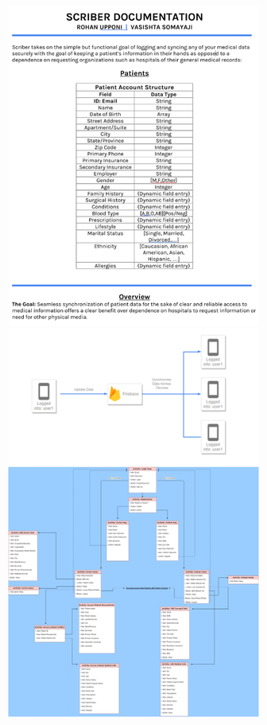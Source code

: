 ![Documentation](https://github.com/rupponi/Scribe-App/blob/master/res/scriber-introduction.PNG)
![Documentation](https://github.com/rupponi/Scribe-App/blob/master/res/scriber-overview.PNG)
![Documentation](https://github.com/rupponi/Scribe-App/blob/master/res/FlowDiagram.jpg)
